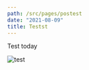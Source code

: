 ```yaml
---
path: /src/pages/postest
date: "2021-08-09"
title: Testst
---
```

Test today

![test](/images/screen-shot-2021-08-06-at-8.54.48-am.png "test image")